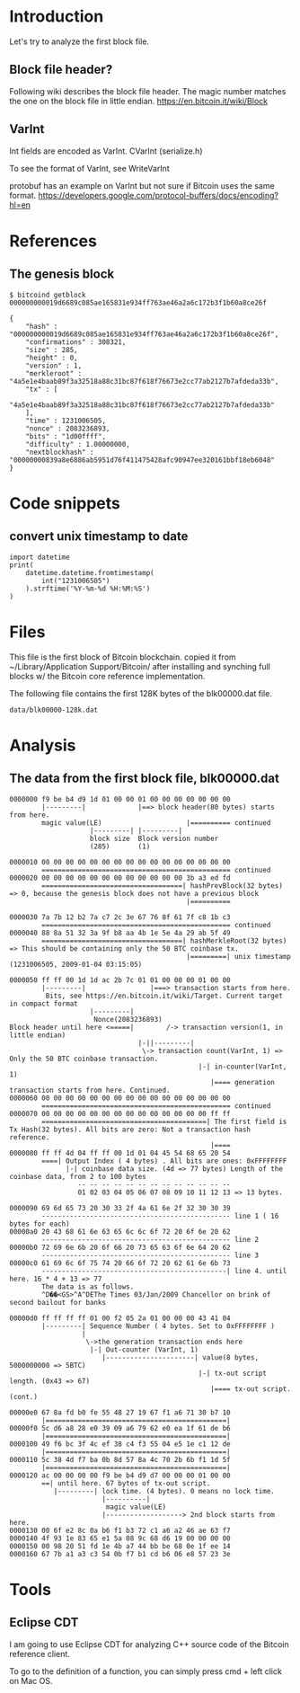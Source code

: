 # Introduction
Let's try to analyze the first block file.

## Block file header?

Following wiki describes the block file header. The magic number matches the one on the block file in little endian.
https://en.bitcoin.it/wiki/Block

## VarInt
Int fields are encoded as VarInt.
CVarInt (serialize.h)

To see the format of VarInt, see WriteVarInt  

protobuf has an example on VarInt but not sure if Bitcoin uses the same format.
https://developers.google.com/protocol-buffers/docs/encoding?hl=en

# References
## The genesis block
```
$ bitcoind getblock 000000000019d6689c085ae165831e934ff763ae46a2a6c172b3f1b60a8ce26f
```

```
{
    "hash" : "000000000019d6689c085ae165831e934ff763ae46a2a6c172b3f1b60a8ce26f",
    "confirmations" : 308321,
    "size" : 285,
    "height" : 0,
    "version" : 1,
    "merkleroot" : "4a5e1e4baab89f3a32518a88c31bc87f618f76673e2cc77ab2127b7afdeda33b",
    "tx" : [
        "4a5e1e4baab89f3a32518a88c31bc87f618f76673e2cc77ab2127b7afdeda33b"
    ],
    "time" : 1231006505,
    "nonce" : 2083236893,
    "bits" : "1d00ffff",
    "difficulty" : 1.00000000,
    "nextblockhash" : "00000000839a8e6886ab5951d76f411475428afc90947ee320161bbf18eb6048"
}
```
# Code snippets
## convert unix timestamp to date
```
import datetime
print(
    datetime.datetime.fromtimestamp(
        int("1231006505")
    ).strftime('%Y-%m-%d %H:%M:%S')
)

```

# Files
This file is the first block of Bitcoin blockchain.
copied it from ~/Library/Application Support/Bitcoin/ after installing and synching full blocks w/ the Bitcoin core reference implementation.

The following file contains the first 128K bytes of the blk00000.dat file.
```
data/blk00000-128k.dat
```

# Analysis
## The data from the first block file, blk00000.dat
```
0000000 f9 be b4 d9 1d 01 00 00 01 00 00 00 00 00 00 00
        |---------|             |==> block header(80 bytes) starts from here.
        magic value(LE)                     |========== continued
                    |---------| |---------|
                    block size  Block version number
                    (285)       (1)
        
0000010 00 00 00 00 00 00 00 00 00 00 00 00 00 00 00 00
        =============================================== continued
0000020 00 00 00 00 00 00 00 00 00 00 00 00 3b a3 ed fd
        ===================================| hashPrevBlock(32 bytes) => 0, because the genesis block does not have a previous block
                                            |==========

0000030 7a 7b 12 b2 7a c7 2c 3e 67 76 8f 61 7f c8 1b c3
        =============================================== continued
0000040 88 8a 51 32 3a 9f b8 aa 4b 1e 5e 4a 29 ab 5f 49
        ===================================| hashMerkleRoot(32 bytes) => This should be containing only the 50 BTC coinbase tx.
                                            |=========| unix timestamp (1231006505, 2009-01-04 03:15:05)

0000050 ff ff 00 1d 1d ac 2b 7c 01 01 00 00 00 01 00 00
        |---------|                |===> transaction starts from here.
         Bits, see https://en.bitcoin.it/wiki/Target. Current target in compact format
                    |---------|
                     Nonce(2083236893)
Block header until here <=====|        /-> transaction version(1, in little endian)       
                                |-||---------|
                                 \-> transaction count(VarInt, 1) => Only the 50 BTC coinbase transaction.
                                               |-| in-counter(VarInt, 1)
                                                  |==== generation transaction starts from here. Continued.
0000060 00 00 00 00 00 00 00 00 00 00 00 00 00 00 00 00
        =============================================== continued
0000070 00 00 00 00 00 00 00 00 00 00 00 00 00 00 ff ff
        =========================================| The first field is Tx Hash(32 bytes). All bits are zero: Not a transaction hash reference.
                                                  |====
0000080 ff ff 4d 04 ff ff 00 1d 01 04 45 54 68 65 20 54
        ====| Output Index ( 4 bytes) . All bits are ones: 0xFFFFFFFF
              |-| coinbase data size. (4d => 77 bytes) Length of the coinbase data, from 2 to 100 bytes
                 -- -- -- -- -- -- -- -- -- -- -- -- --
                 01 02 03 04 05 06 07 08 09 10 11 12 13 => 13 bytes.
                            
0000090 69 6d 65 73 20 30 33 2f 4a 61 6e 2f 32 30 30 39
        ----------------------------------------------- line 1 ( 16 bytes for each)
00000a0 20 43 68 61 6e 63 65 6c 6c 6f 72 20 6f 6e 20 62
        ----------------------------------------------- line 2
00000b0 72 69 6e 6b 20 6f 66 20 73 65 63 6f 6e 64 20 62
        ----------------------------------------------- line 3
00000c0 61 69 6c 6f 75 74 20 66 6f 72 20 62 61 6e 6b 73
        ----------------------------------------------| line 4. until here. 16 * 4 + 13 => 77
        The data is as follows.
        ^D��<GS>^A^DEThe Times 03/Jan/2009 Chancellor on brink of second bailout for banks
        
00000d0 ff ff ff ff 01 00 f2 05 2a 01 00 00 00 43 41 04
        |---------| Sequence Number ( 4 bytes. Set to 0xFFFFFFFF )
                  |
                   \->the generation transaction ends here
                    |-| Out-counter (VarInt, 1)
                       |----------------------| value(8 bytes, 5000000000 => 5BTC) 
                                               |-| tx-out script length. (0x43 => 67) 
                                                  |==== tx-out script. (cont.)
                                               
00000e0 67 8a fd b0 fe 55 48 27 19 67 f1 a6 71 30 b7 10
        |=============================================|
00000f0 5c d6 a8 28 e0 39 09 a6 79 62 e0 ea 1f 61 de b6
        |=============================================|
0000100 49 f6 bc 3f 4c ef 38 c4 f3 55 04 e5 1e c1 12 de
        |=============================================|
0000110 5c 38 4d f7 ba 0b 8d 57 8a 4c 70 2b 6b f1 1d 5f
        |=============================================|
0000120 ac 00 00 00 00 f9 be b4 d9 d7 00 00 00 01 00 00
        ==| until here. 67 bytes of tx-out script.
           |---------| lock time. (4 bytes). 0 means no lock time.
                       |----------|
                        magic value(LE)
                       |-------------------> 2nd block starts from here.
0000130 00 6f e2 8c 0a b6 f1 b3 72 c1 a6 a2 46 ae 63 f7
0000140 4f 93 1e 83 65 e1 5a 08 9c 68 d6 19 00 00 00 00
0000150 00 98 20 51 fd 1e 4b a7 44 bb be 68 0e 1f ee 14
0000160 67 7b a1 a3 c3 54 0b f7 b1 cd b6 06 e8 57 23 3e
```

# Tools
## Eclipse CDT
I am going to use Eclipse CDT for analyzing C++ source code of the Bitcoin reference client.

To go to the definition of a function, you can simply press cmd + left click on Mac OS. 

